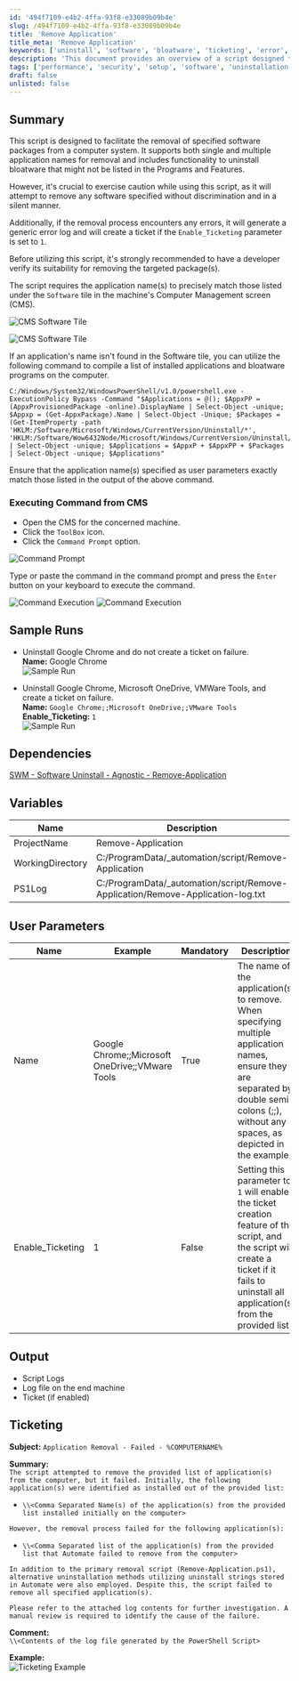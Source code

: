 ```yaml
---
id: '494f7109-e4b2-4ffa-93f8-e33089b09b4e'
slug: /494f7109-e4b2-4ffa-93f8-e33089b09b4e
title: 'Remove Application'
title_meta: 'Remove Application'
keywords: ['uninstall', 'software', 'bloatware', 'ticketing', 'error', 'log']
description: 'This document provides an overview of a script designed to facilitate the removal of specified software packages from a computer system, including functionality for uninstalling bloatware. It outlines the necessary precautions, command execution steps, sample runs, dependencies, and user parameters for effective usage.'
tags: ['performance', 'security', 'setup', 'software', 'uninstallation']
draft: false
unlisted: false
---
```


## Summary

This script is designed to facilitate the removal of specified software packages from a computer system. It supports both single and multiple application names for removal and includes functionality to uninstall bloatware that might not be listed in the Programs and Features.

However, it's crucial to exercise caution while using this script, as it will attempt to remove any software specified without discrimination and in a silent manner.

Additionally, if the removal process encounters any errors, it will generate a generic error log and will create a ticket if the `Enable_Ticketing` parameter is set to `1`.

Before utilizing this script, it's strongly recommended to have a developer verify its suitability for removing the targeted package(s).

The script requires the application name(s) to precisely match those listed under the `Software` tile in the machine's Computer Management screen (CMS).

![CMS Software Tile](../../../static/img/Remove-Application/image_1.png)

![CMS Software Tile](../../../static/img/Remove-Application/image_2.png)

If an application's name isn't found in the Software tile, you can utilize the following command to compile a list of installed applications and bloatware programs on the computer.

```
C:/Windows/System32/WindowsPowerShell/v1.0/powershell.exe -ExecutionPolicy Bypass -Command "$Applications = @(); $AppxPP = (AppxProvisionedPackage -online).DisplayName | Select-Object -unique; $Appxp = (Get-AppxPackage).Name | Select-Object -Unique; $Packages = (Get-ItemProperty -path 'HKLM:/Software/Microsoft/Windows/CurrentVersion/Uninstall/*', 'HKLM:/Software/Wow6432Node/Microsoft/Windows/CurrentVersion/Uninstall/*').DisplayName | Select-Object -unique; $Applications = $AppxP + $AppxPP + $Packages | Select-Object -unique; $Applications"
```

Ensure that the application name(s) specified as user parameters exactly match those listed in the output of the above command.

### Executing Command from CMS

- Open the CMS for the concerned machine.
- Click the `ToolBox` icon.
- Click the `Command Prompt` option.

![Command Prompt](../../../static/img/Remove-Application/image_3.png)

Type or paste the command in the command prompt and press the `Enter` button on your keyboard to execute the command.

![Command Execution](../../../static/img/Remove-Application/image_4.png)
![Command Execution](../../../static/img/Remove-Application/image_5.png)

## Sample Runs

- Uninstall Google Chrome and do not create a ticket on failure.  
  **Name:** Google Chrome  
  ![Sample Run](../../../static/img/Remove-Application/image_6.png)

- Uninstall Google Chrome, Microsoft OneDrive, VMWare Tools, and create a ticket on failure.  
  **Name:** `Google Chrome;;Microsoft OneDrive;;VMware Tools`  
  **Enable_Ticketing:** `1`  
  ![Sample Run](../../../static/img/Remove-Application/image_7.png)

## Dependencies

[SWM - Software Uninstall - Agnostic - Remove-Application](<../../powershell/Remove-Application.md>)

## Variables

| Name               | Description                                                   |
|--------------------|---------------------------------------------------------------|
| ProjectName        | Remove-Application                                           |
| WorkingDirectory    | C:/ProgramData/_automation/script/Remove-Application        |
| PS1Log             | C:/ProgramData/_automation/script/Remove-Application/Remove-Application-log.txt |

## User Parameters

| Name               | Example                                                         | Mandatory | Description                                                                                                                                                                                                                   |
|--------------------|-----------------------------------------------------------------|-----------|-------------------------------------------------------------------------------------------------------------------------------------------------------------------------------------------------------------------------------|
| Name               | Google Chrome;;Microsoft OneDrive;;VMware Tools                | True      | The name of the application(s) to remove. When specifying multiple application names, ensure they are separated by double semi-colons (;;), without any spaces, as depicted in the example.                                   |
| Enable_Ticketing   | 1                                                               | False     | Setting this parameter to `1` will enable the ticket creation feature of the script, and the script will create a ticket if it fails to uninstall all application(s) from the provided list.                                 |

## Output

- Script Logs
- Log file on the end machine
- Ticket (if enabled)

## Ticketing

**Subject:** `Application Removal - Failed - %COMPUTERNAME%`

**Summary:**  
`The script attempted to remove the provided list of application(s) from the computer, but it failed. Initially, the following application(s) were identified as installed out of the provided list:`

- `\\<Comma Separated Name(s) of the application(s) from the provided list installed initially on the computer>`

`However, the removal process failed for the following application(s):`

- `\\<Comma Separated list of the application(s) from the provided list that Automate failed to remove from the computer>`

`In addition to the primary removal script (Remove-Application.ps1), alternative uninstallation methods utilizing uninstall strings stored in Automate were also employed. Despite this, the script failed to remove all specified application(s).`

`Please refer to the attached log contents for further investigation. A manual review is required to identify the cause of the failure.`

**Comment:**  
`\\<Contents of the log file generated by the PowerShell Script>`

**Example:**  
![Ticketing Example](../../../static/img/Remove-Application/image_8.png)


